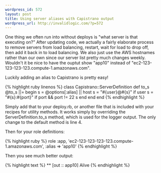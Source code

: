 ```yaml
--- 
wordpress_id: 572
layout: post
title: Using server aliases with Capistrano output
wordpress_url: http://invalidlogic.com/?p=572
---
```

One thing we often run into without deploys is "what server is that executing on?"  After updating code, we actually a fairly elaborate process to remove servers from load balancing, restart, wait for load to drop off, then add it back in to load balancing.  We also just use the AWS hostnames rather than our own since our server list pretty much changes weekly.  Wouldn't it be nice to have the ouptut show "app10" instead of "ec2-123-123-123-123.compute-1.amazonaws.com".

Luckily adding an alias to Capistrano is pretty easy!

{% highlight ruby linenos %}
class Capistrano::ServerDefinition
  def to_s
    @to_s ||= begin
      s = @options[:alias] || host
      s = "#{user}@#{s}" if user
      s = "#{s}:#{port}" if port && port != 22
      s
    end
  end
end
{% endhighlight %}

Simply add that to your deploy.rb, or another file that is included with your recipes for utility methods.  It works simply by overriding the ServerDefinition.to_s method, which is used for the logger output.  The only change to the default method is line 4.

Then for your role definitions:

{% highlight ruby %}
role :app, 'ec2-123-123-123-123.compute-1.amazonaws.com', :alias => 'app10'
{% endhighlight %}

Then you see much better output:

{% highlight text %}
 ** [out :: app10] Alive
{% endhighlight %}
